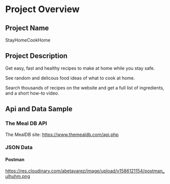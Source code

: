 # Project Overview

## Project Name
StayHomeCookHome

## Project Description

Get easy, fast and healthy recipes to make at home while you stay safe. 

See random and delicous food ideas of what to cook at home.

Search thousands of recipes on the website and get a full list of ingredients, and a short how-to video.

## Api and Data Sample

### The Meal DB API

The MealDB site:
https://www.themealdb.com/api.php

### JSON Data

#### Postman
https://res.cloudinary.com/abetavarez/image/upload/v1586121154/postman_ulhuhm.png

